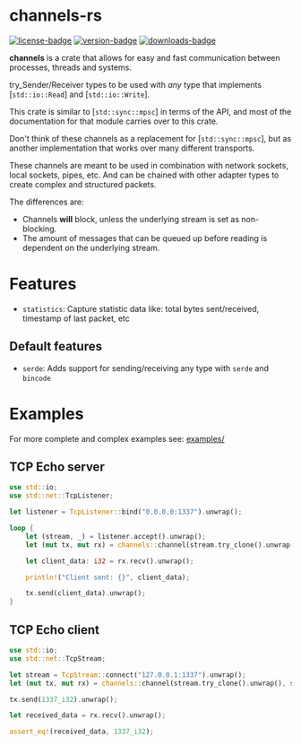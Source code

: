 [crates-io]: https://crates.io/crates/channels

[license-badge]: https://img.shields.io/crates/l/channels?style=for-the-badge
[version-badge]: https://img.shields.io/crates/v/channels?style=for-the-badge
[downloads-badge]: https://img.shields.io/crates/d/channels?style=for-the-badge

# **channels-rs**

[![license-badge]][crates-io]
[![version-badge]][crates-io]
[![downloads-badge]][crates-io]

**channels** is a crate that allows for easy and fast communication between processes, threads and systems.

try_Sender/Receiver types to be used with _any_ type that implements [`std::io::Read`] and [`std::io::Write`].

This crate is similar to [`std::sync::mpsc`] in terms of the API, and most of the documentation
for that module carries over to this crate.

Don't think of these channels as a replacement for [`std::sync::mpsc`], but as another implementation that works over many different transports.

These channels are meant to be used in combination with network sockets, local sockets, pipes, etc. And can be chained with other adapter types to create complex
and structured packets.

The differences are:

- Channels **will** block, unless the underlying stream is set as non-blocking.
- The amount of messages that can be queued up before reading is dependent on the underlying stream.

# Features

- `statistics`: Capture statistic data like: total bytes sent/received, timestamp of last packet, etc

## Default features

- `serde`: Adds support for sending/receiving any type with `serde` and `bincode`

# Examples

For more complete and complex examples see: [examples/](https://github.com/threadexio/channels-rs/tree/master/examples)

## TCP Echo server

```rust no_run
use std::io;
use std::net::TcpListener;

let listener = TcpListener::bind("0.0.0.0:1337").unwrap();

loop {
    let (stream, _) = listener.accept().unwrap();
    let (mut tx, mut rx) = channels::channel(stream.try_clone().unwrap(), stream);

    let client_data: i32 = rx.recv().unwrap();

    println!("Client sent: {}", client_data);

    tx.send(client_data).unwrap();
}
```

## TCP Echo client

```rust no_run
use std::io;
use std::net::TcpStream;

let stream = TcpStream::connect("127.0.0.1:1337").unwrap();
let (mut tx, mut rx) = channels::channel(stream.try_clone().unwrap(), stream);

tx.send(1337_i32).unwrap();

let received_data = rx.recv().unwrap();

assert_eq!(received_data, 1337_i32);
```

